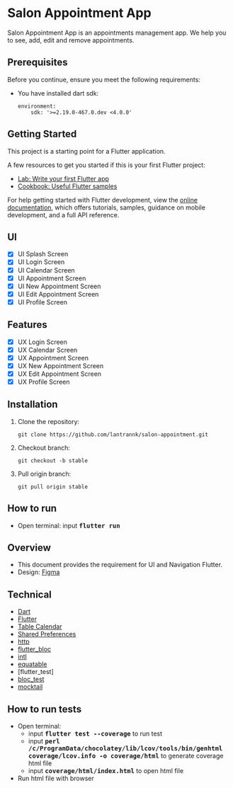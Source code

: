 # Salon Appointment App

Salon Appointment App is an appointments management app. We help you to see, add, edit and remove appointments.

## Prerequisites

Before you continue, ensure you meet the following requirements:

- You have installed dart sdk:

  ```
  environment:
      sdk: '>=2.19.0-467.0.dev <4.0.0'
  ```

## Getting Started

This project is a starting point for a Flutter application.

A few resources to get you started if this is your first Flutter project:

- [Lab: Write your first Flutter app](https://docs.flutter.dev/get-started/codelab)
- [Cookbook: Useful Flutter samples](https://docs.flutter.dev/cookbook)

For help getting started with Flutter development, view the
[online documentation](https://docs.flutter.dev/), which offers tutorials,
samples, guidance on mobile development, and a full API reference.

## UI

- [x] UI Splash Screen
- [x] UI Login Screen
- [x] UI Calendar Screen
- [x] UI Appointment Screen
- [x] UI New Appointment Screen
- [x] UI Edit Appointment Screen
- [x] UI Profile Screen

## Features

- [x] UX Login Screen
- [x] UX Calendar Screen
- [x] UX Appointment Screen
- [x] UX New Appointment Screen
- [x] UX Edit Appointment Screen
- [x] UX Profile Screen

## Installation

1. Clone the repository:

   ```
   git clone https://github.com/lantrannk/salon-appointment.git
   ```

2. Checkout branch:

   ```
   git checkout -b stable
   ```

3. Pull origin branch:

   ```
   git pull origin stable
   ```

## How to run

- Open terminal: input <kbd>**flutter run**</kbd>

## Overview

- This document provides the requirement for UI and Navigation Flutter.
- Design: [Figma](https://www.figma.com/file/5O9iCeIYYBPFWTgtyM88Dc/beauty-salon-appointments-app?node-id=0-48&t=30zxyqbUUlST4RnU-0)

## Technical

- [Dart](https://dart.dev/)
- [Flutter](https://flutter.dev/)
- [Table Calendar](https://pub.dev/packages/table_calendar)
- [Shared Preferences](https://pub.dev/packages/shared_preferences)
- [http](https://pub.dev/packages/http)
- [flutter_bloc](https://pub.dev/packages/flutter_bloc)
- [intl](https://pub.dev/packages/intl)
- [equatable](https://pub.dev/packages/equatable)
- [flutter_test]
- [bloc_test](https://pub.dev/packages/bloc_test)
- [mocktail](https://pub.dev/packages/mocktail)

## How to run tests

- Open terminal:
  - input <kbd>**flutter test --coverage**</kbd> to run test
  - input <kbd>**perl /c/ProgramData/chocolatey/lib/lcov/tools/bin/genhtml coverage/lcov.info -o coverage/html**</kbd> to generate coverage html file
  - input <kbd>**coverage/html/index.html**</kbd> to open html file
- Run html file with browser
